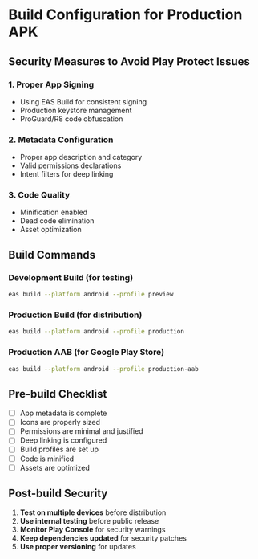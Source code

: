 # Build Configuration for Production APK

## Security Measures to Avoid Play Protect Issues

### 1. Proper App Signing
- Using EAS Build for consistent signing
- Production keystore management
- ProGuard/R8 code obfuscation

### 2. Metadata Configuration
- Proper app description and category
- Valid permissions declarations
- Intent filters for deep linking

### 3. Code Quality
- Minification enabled
- Dead code elimination
- Asset optimization

## Build Commands

### Development Build (for testing)
```bash
eas build --platform android --profile preview
```

### Production Build (for distribution)
```bash
eas build --platform android --profile production
```

### Production AAB (for Google Play Store)
```bash
eas build --platform android --profile production-aab
```

## Pre-build Checklist

- [ ] App metadata is complete
- [ ] Icons are properly sized
- [ ] Permissions are minimal and justified
- [ ] Deep linking is configured
- [ ] Build profiles are set up
- [ ] Code is minified
- [ ] Assets are optimized

## Post-build Security

1. **Test on multiple devices** before distribution
2. **Use internal testing** before public release
3. **Monitor Play Console** for security warnings
4. **Keep dependencies updated** for security patches
5. **Use proper versioning** for updates
